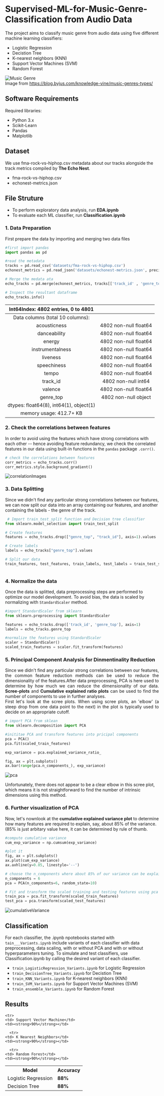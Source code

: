 # Supervised-ML-for-Music-Genre-Classification from Audio Data

The project aims to classify music genre from audio data using five different machine learning classifiers:
* Logistic Regression
* Decistion Tree
* K-nearest neighbors (KNN)
* Support Vector Machines (SVM)
* Random Forest

![Music Genre](https://github.com/kyadanarw/Supervised-ML-for-Music-Genre-Classification/blob/xgb/images/music_genre.jpg)\
Image from https://blog.byjus.com/knowledge-vine/music-genres-types/ </br>

## Software Requirements
Required libraries:
* Python 3.x
* Scikit-Learn
* Pandas
* Matplotlib

## Dataset
We use fma-rock-vs-hiphop.csv metadata about our tracks alongside the track metrics compiled by <b>The Echo Nest</b>.
* fma-rock-vs-hiphop.csv
* echonest-metrics.json

## File Struture
* To perform exploratory data analysis, run <b>EDA.ipynb</b>
* To evaluate each ML classifier, run <b>Classification.ipynb</b>


<h3>1. Data Preparation </h3>
<p> First prepare the data by importing and merging two data files</p>

```python
#first import pandas 
import pandas as pd

#read the metadata
tracks = pd.read_csv('datasets/fma-rock-vs-hiphop.csv')
echonest_metrics = pd.read_json('datasets/echonest-metrics.json', precise_float=True)

# Merge the medata ata
echo_tracks = pd.merge(echonest_metrics, tracks[['track_id' , 'genre_top']], how='inner', on='track_id')

# Inspect the resultant dataframe
echo_tracks.info()
```
|   Int64Index: 4802 entries, 0 to 4801   |                       |
|:---------------------------------------:|:---------------------:|
|     Data columns (total 10 columns):    |                       |
|               acousticness              | 4802 non-null float64 |
|               danceability              | 4802 non-null float64 |
|                  energy                 | 4802 non-null float64 |
|             instrumentalness            | 4802 non-null float64 |
|                 liveness                | 4802 non-null float64 |
|               speechiness               | 4802 non-null float64 |
|                  tempo                  | 4802 non-null float64 |
|                 track_id                | 4802 non-null int64   |
|                 valence                 | 4802 non-null float64 |
|                genre_top                | 4802 non-null object  |
| dtypes: float64(8), int64(1), object(1) |                       |
|         memory usage: 412.7+ KB         |                       |


<h3>2. Check the correlations between features </h3>
<p>In order to avoid using the features which have strong correlations with each other -- hence avoiding feature redundancy, we check the correlated features in our data using built-in functions in the <code>pandas</code> package <code>.corr()</code>. </p>

```python
# check the correlations between features
corr_metrics = echo_tracks.corr()
corr_metrics.style.background_gradient()
```

![correlationImages](https://github.com/kyadanarw/Supervised-ML-for-Music-Genre-Classification/blob/xgb/images/correlation.png)


<h3>3. Data Splitting </h3>
<p>Since we didn't find any particular strong correlations between our features, we can now split our data into an array containing our features, and another containing the labels - the genre of the track.</p>
  
 ```python
  # Import train_test_split function and Decision tree classifier
from sklearn.model_selection import train_test_split

# Create features
features = echo_tracks.drop(["genre_top", "track_id"], axis=1).values

# Create labels
labels = echo_tracks["genre_top"].values

# Split our data
train_features, test_features, train_labels, test_labels = train_test_split(features, labels, 
                                                                            random_state=10)
```

<h3>4. Normalize the data </h3>
<p> Once the data is splitted, data preprocessing steps are performed to optimize our model development. To avoid bias, the data is scaled by normalizing with <code>StandardScaler</code> method.</p>

```python
#import StandardScaler from sklearn
from sklearn.preprocessing import StandardScaler

features = echo_tracks.drop(['track_id', 'genre_top'], axis=1)
labels = echo_tracks.genre_top

#normalize the features using StandardScaler
scaler = StandardScaler()
scaled_train_features = scaler.fit_transform(features)
```

<h3>5. Principal Component Analysis for Dinmentinality Reduction</h3>
 <p align="justify">Since we didn't find any particular strong correlations between our features, the common feature reduction methods can be used to reduce the dimensionality of the features.After data preprocessing, PCA is here used to determine by how much we can reduce the dimensionality of our data. <b>Scree-plots</b> and <b>Cumulative explained ratio plots</b> can be used to find the number of components to use in further analyses.<br> First let's look at the scree plots. When using scree plots, an 'elbow' (a steep drop from one data point to the next) in the plot is typically used to decide on an appropriate cutoff.</p>
  
```python
# import PCA from sklean
from sklearn.decomposition import PCA

#inititae PCA and transform features into pricipal components
pca = PCA()
pca.fit(scaled_train_features)

exp_variance = pca.explained_variance_ratio_

fig, ax = plt.subplots()
ax.bar(range(pca.n_components_), exp_variance)
```

![pca](https://github.com/kyadanarw/Supervised-ML-for-Music-Genre-Classification/blob/xgb/images/pca.png)

<p>Unfortunately, there does not appear to be a clear elbow in this scree plot, which means it is not straightforward to find the number of intrinsic dimensions using this method.</p>

<h3>6. Further visualization of PCA</h3>
<p>Now, let's nownlook at the <b>cumulative explained variance plot</b> to determine how many features are required to explain, say, about 85% of the variance. (85% is just arbitary value here, it can be determined by rule of thumb.</p>

```python
#compute cumulative variance 
cum_exp_variance = np.cumsum(exp_variance)

#plot it
fig, ax = plt.subplots()
ax.plot(cum_exp_variance)
ax.axhline(y=0.85, linestyle='--')

# choose the n_components where about 85% of our variance can be explained
n_components = 6
pca = PCA(n_components=6, random_state=10)

# Fit and transform the scaled training and testing features using pca
train_pca = pca.fit_transform(scaled_train_features)
test_pca = pca.transform(scaled_test_features)
```
![cumulativeVariance](https://github.com/kyadanarw/Supervised-ML-for-Music-Genre-Classification/blob/xgb/images/cumu_variance.png)

## Classification
For each classifier, the .ipynb npotebooks started with <code>tain___Variants.ipynb</code> include variants of each classifier with data preprocessing, data scaling, with or without PCA and with or without hyperparameters tuning.
To simulate and test classifiers, use Classification.ipynb by calling the desired variant of each classifier.
* <code>train_LogisticRegression_Variants.ipynb</code> for Logistic Regression
* <code>train_DecisionTree_Variants.ipynb</code> for Decistion Tree
* <code>train_KNN_Variants.ipynb</code> for K-nearest neighbors (KNN)
* <code>train_SVM_Variants.ipynb</code> for Support Vector Machines (SVM)
* <code>train_ensemble_Variants.ipynb</code> for Random Forest

## Results
<table style="width:100%">
  <tr>
    <th>Model</th>
    <th>Accuracy</th> 
  </tr>
 
   <tr>
    <td>Logistic Regression</td>
    <td><strong>88%</strong></td>
  </tr>
  
  <tr>
    <td>Decision Tree</td>
    <td><strong>88%</strong></td>
  </tr>
  
    <tr>
    <td> Support Vector Machine</td>
    <td><strong>90%</strong></td>
  </tr>
  
      <tr>
    <td> K Nearest Neighbors</td>
    <td><strong>90%</strong></td>
  </tr>
  
      <tr>
    <td> Random Forest</td>
    <td><strong>90%</strong></td>
  </tr>
  
  
</table>

